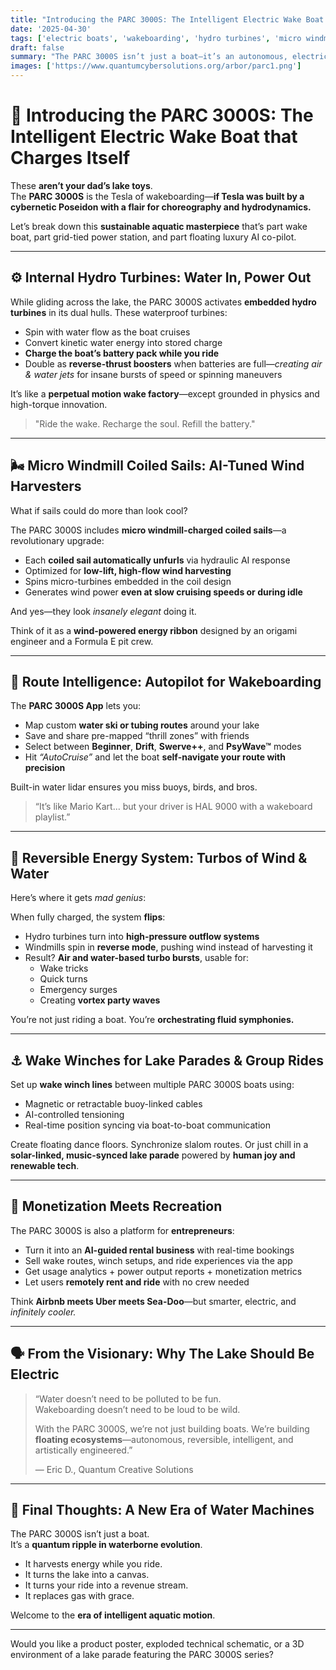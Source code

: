 ```yaml
---
title: "Introducing the PARC 3000S: The Intelligent Electric Wake Boat that Charges Itself"  
date: '2025-04-30'  
tags: ['electric boats', 'wakeboarding', 'hydro turbines', 'micro windmills', 'marine AI', 'sustainable watercraft', 'lake technology', 'boating innovation', 'reversible energy systems']  
draft: false  
summary: "The PARC 3000S isn’t just a boat—it’s an autonomous, electric, AI-tuned hydro-turbine beast. From micro windmill sails to reversible water-to-air propulsion systems, it's redefining the future of wake, water, and wonder."  
images: ['https://www.quantumcybersolutions.org/arbor/parc1.png']  
---
```


# 🚤 Introducing the PARC 3000S: The Intelligent Electric Wake Boat that Charges Itself

These **aren’t your dad’s lake toys**.  
The **PARC 3000S** is the Tesla of wakeboarding—**if Tesla was built by a cybernetic Poseidon with a flair for choreography and hydrodynamics.**

Let’s break down this **sustainable aquatic masterpiece** that’s part wake boat, part grid-tied power station, and part floating luxury AI co-pilot.

---

## ⚙️ Internal Hydro Turbines: Water In, Power Out

While gliding across the lake, the PARC 3000S activates **embedded hydro turbines** in its dual hulls. These waterproof turbines:

- Spin with water flow as the boat cruises  
- Convert kinetic water energy into stored charge  
- **Charge the boat’s battery pack while you ride**  
- Double as **reverse-thrust boosters** when batteries are full—*creating air & water jets* for insane bursts of speed or spinning maneuvers

It’s like a **perpetual motion wake factory**—except grounded in physics and high-torque innovation.

> "Ride the wake. Recharge the soul. Refill the battery."

---

## 🌬️ Micro Windmill Coiled Sails: AI-Tuned Wind Harvesters

What if sails could do more than look cool?

The PARC 3000S includes **micro windmill-charged coiled sails**—a revolutionary upgrade:

- Each **coiled sail automatically unfurls** via hydraulic AI response  
- Optimized for **low-lift, high-flow wind harvesting**  
- Spins micro-turbines embedded in the coil design  
- Generates wind power **even at slow cruising speeds or during idle**

And yes—they look *insanely elegant* doing it.

Think of it as a **wind-powered energy ribbon** designed by an origami engineer and a Formula E pit crew.

---

## 🧠 Route Intelligence: Autopilot for Wakeboarding

The **PARC 3000S App** lets you:

- Map custom **water ski or tubing routes** around your lake  
- Save and share pre-mapped “thrill zones” with friends  
- Select between **Beginner**, **Drift**, **Swerve++**, and **PsyWave™** modes  
- Hit *“AutoCruise”* and let the boat **self-navigate your route with precision**

Built-in water lidar ensures you miss buoys, birds, and bros.

> “It’s like Mario Kart… but your driver is HAL 9000 with a wakeboard playlist.”

---

## 🧲 Reversible Energy System: Turbos of Wind & Water

Here’s where it gets *mad genius*:

When fully charged, the system **flips**:

- Hydro turbines turn into **high-pressure outflow systems**  
- Windmills spin in **reverse mode**, pushing wind instead of harvesting it  
- Result? **Air and water-based turbo bursts**, usable for:
  - Wake tricks  
  - Quick turns  
  - Emergency surges  
  - Creating **vortex party waves**

You’re not just riding a boat. You’re **orchestrating fluid symphonies.**

---

## ⚓ Wake Winches for Lake Parades & Group Rides

Set up **wake winch lines** between multiple PARC 3000S boats using:

- Magnetic or retractable buoy-linked cables  
- AI-controlled tensioning  
- Real-time position syncing via boat-to-boat communication

Create floating dance floors. Synchronize slalom routes. Or just chill in a **solar-linked, music-synced lake parade** powered by **human joy and renewable tech**.

---

## 📲 Monetization Meets Recreation

The PARC 3000S is also a platform for **entrepreneurs**:

- Turn it into an **AI-guided rental business** with real-time bookings  
- Sell wake routes, winch setups, and ride experiences via the app  
- Get usage analytics + power output reports + monetization metrics  
- Let users **remotely rent and ride** with no crew needed

Think **Airbnb meets Uber meets Sea-Doo**—but smarter, electric, and *infinitely cooler.*

---

## 🗣️ From the Visionary: Why The Lake Should Be Electric

> “Water doesn’t need to be polluted to be fun.  
> Wakeboarding doesn’t need to be loud to be wild.  
>  
> With the PARC 3000S, we’re not just building boats. We’re building **floating ecosystems**—autonomous, reversible, intelligent, and artistically engineered.”  
>   
> — Eric D., Quantum Creative Solutions

---

## 🌊 Final Thoughts: A New Era of Water Machines

The PARC 3000S isn’t just a boat.  
It’s a **quantum ripple in waterborne evolution**.

- It harvests energy while you ride.  
- It turns the lake into a canvas.  
- It turns your ride into a revenue stream.  
- It replaces gas with grace.

Welcome to the **era of intelligent aquatic motion**.

---

Would you like a product poster, exploded technical schematic, or a 3D environment of a lake parade featuring the PARC 3000S series?
